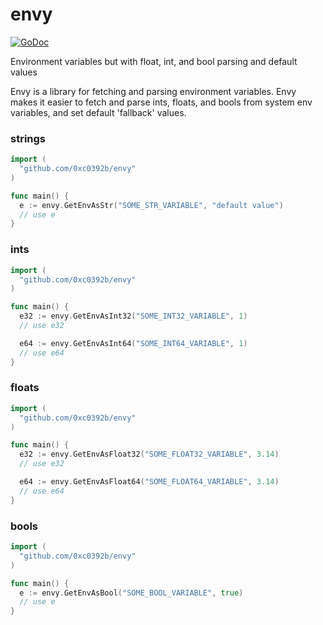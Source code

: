 # envy
[![GoDoc](https://godoc.org/github.com/xta/okrun?status.svg)](https://godoc.org/github.com/0xc0392b/envy)

Environment variables but with float, int, and bool parsing and default values

Envy is a library for fetching and parsing environment variables. Envy makes it
easier to fetch and parse ints, floats, and bools from system env variables, and
set default 'fallback' values.

### strings
```go
import (
  "github.com/0xc0392b/envy"
)

func main() {
  e := envy.GetEnvAsStr("SOME_STR_VARIABLE", "default value")
  // use e
}
```

### ints
```go
import (
  "github.com/0xc0392b/envy"
)

func main() {
  e32 := envy.GetEnvAsInt32("SOME_INT32_VARIABLE", 1)
  // use e32

  e64 := envy.GetEnvAsInt64("SOME_INT64_VARIABLE", 1)
  // use e64
}
```

### floats
```go
import (
  "github.com/0xc0392b/envy"
)

func main() {
  e32 := envy.GetEnvAsFloat32("SOME_FLOAT32_VARIABLE", 3.14)
  // use e32

  e64 := envy.GetEnvAsFloat64("SOME_FLOAT64_VARIABLE", 3.14)
  // use e64
}
```

### bools
```go
import (
  "github.com/0xc0392b/envy"
)

func main() {
  e := envy.GetEnvAsBool("SOME_BOOL_VARIABLE", true)
  // use e
}
```
